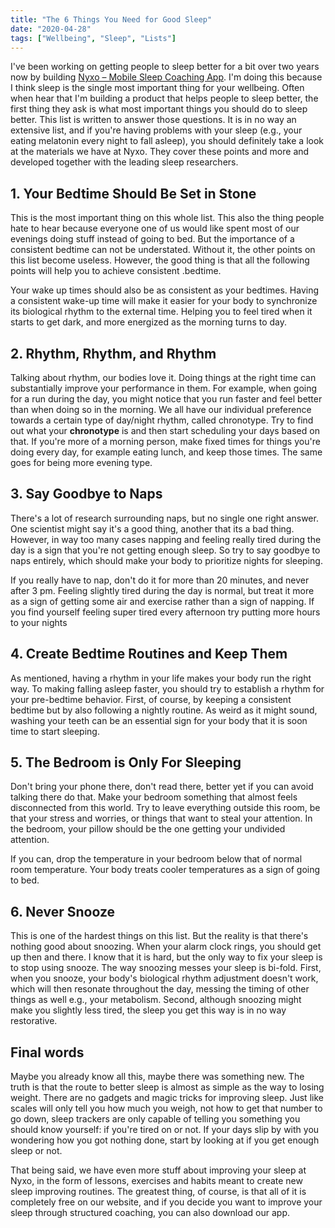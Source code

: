 ```yaml
---
title: "The 6 Things You Need for Good Sleep"
date: "2020-04-28"
tags: ["Wellbeing", "Sleep", "Lists"]
---
```


I've been working on getting people to sleep better for a bit over two years now by building [Nyxo – Mobile Sleep Coaching App](https://nyxo.app). I'm doing this because I think sleep is the single most important thing for your wellbeing. Often when hear that I'm building a product that helps people to sleep better, the first thing they ask is what most important things you should do to sleep better. This list is written to answer those questions. It is in no way an extensive list, and if you're having problems with your sleep (e.g., your eating melatonin every night to fall asleep), you should definitely take a look at the materials we have at Nyxo. They cover these points and more and developed together with the leading sleep researchers.

## 1. Your Bedtime Should Be Set in Stone

This is the most important thing on this whole list. This also the thing people hate to hear because everyone one of us would like spent most of our evenings doing stuff instead of going to bed. But the importance of a consistent bedtime can not be understated. Without it, the other points on this list become useless. However, the good thing is that all the following points will help you to achieve consistent .bedtime.

Your wake up times should also be as consistent as your bedtimes. Having a consistent wake-up time will make it easier for your body to synchronize its biological rhythm to the external time. Helping you to feel tired when it starts to get dark, and more energized as the morning turns to day.

## 2. Rhythm, Rhythm, and Rhythm

Talking about rhythm, our bodies love it. Doing things at the right time can substantially improve your performance in them. For example, when going for a run during the day, you might notice that you run faster and feel better than when doing so in the morning. We all have our individual preference towards a certain type of day/night rhythm, called chronotype. Try to find out what your **chronotype** is and then start scheduling your days based on that. If you're more of a morning person, make fixed times for things you're doing every day, for example eating lunch, and keep those times. The same goes for being more evening type.

## 3. Say Goodbye to Naps

There's a lot of research surrounding naps, but no single one right answer. One scientist might say it's a good thing, another that its a bad thing. However, in way too many cases napping and feeling really tired during the day is a sign that you're not getting enough sleep. So try to say goodbye to naps entirely, which should make your body to prioritize nights for sleeping.

If you really have to nap, don't do it for more than 20 minutes, and never after 3 pm. Feeling slightly tired during the day is normal, but treat it more as a sign of getting some air and exercise rather than a sign of napping. If you find yourself feeling super tired every afternoon try putting more hours to your nights

## 4. Create Bedtime Routines and Keep Them

As mentioned, having a rhythm in your life makes your body run the right way. To making falling asleep faster, you should try to establish a rhythm for your pre-bedtime behavior. First, of course, by keeping a consistent bedtime but by also following a nightly routine. As weird as it might sound, washing your teeth can be an essential sign for your body that it is soon time to start sleeping.

## 5. The Bedroom is Only For Sleeping

Don't bring your phone there, don't read there, better yet if you can avoid talking there do that. Make your bedroom something that almost feels disconnected from this world. Try to leave everything outside this room, be that your stress and worries, or things that want to steal your attention. In the bedroom, your pillow should be the one getting your undivided attention.

If you can, drop the temperature in your bedroom below that of normal room temperature. Your body treats cooler temperatures as a sign of going to bed.

## 6. Never Snooze

This is one of the hardest things on this list. But the reality is that there's nothing good about snoozing. When your alarm clock rings, you should get up then and there. I know that it is hard, but the only way to fix your sleep is to stop using snooze. The way snoozing messes your sleep is bi-fold. First, when you snooze, your body's biological rhythm adjustment doesn't work, which will then resonate throughout the day, messing the timing of other things as well e.g., your metabolism. Second, although snoozing might make you slightly less tired, the sleep you get this way is in no way restorative.

## Final words

Maybe you already know all this, maybe there was something new. The truth is that the route to better sleep is almost as simple as the way to losing weight. There are no gadgets and magic tricks for improving sleep. Just like scales will only tell you how much you weigh, not how to get that number to go down, sleep trackers are only capable of telling you something you should know yourself: if you're tired on or not. If your days slip by with you wondering how you got nothing done, start by looking at if you get enough sleep or not.

That being said, we have even more stuff about improving your sleep at Nyxo, in the form of lessons, exercises and habits meant to create new sleep improving routines. The greatest thing, of course, is that all of it is completely free on our website, and if you decide you want to improve your sleep through structured coaching, you can also download our app.
